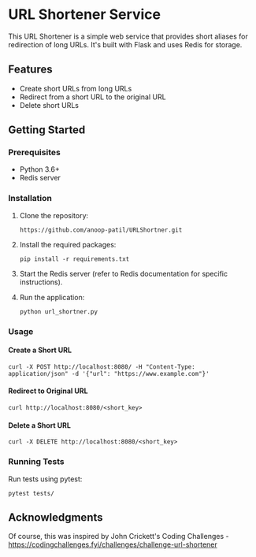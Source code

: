 # URL Shortener Service

This URL Shortener is a simple web service that provides short aliases for redirection of long URLs. It's built with Flask and uses Redis for storage.

## Features

- Create short URLs from long URLs
- Redirect from a short URL to the original URL
- Delete short URLs

## Getting Started

### Prerequisites

- Python 3.6+
- Redis server

### Installation

1. Clone the repository:
    ```
    https://github.com/anoop-patil/URLShortner.git
    ```

2. Install the required packages:
    ```
    pip install -r requirements.txt
    ```

3. Start the Redis server (refer to Redis documentation for specific instructions).

4. Run the application:
    ```
    python url_shortner.py
    ```

### Usage

#### Create a Short URL

```
curl -X POST http://localhost:8080/ -H "Content-Type: application/json" -d '{"url": "https://www.example.com"}'
```

#### Redirect to Original URL

```
curl http://localhost:8080/<short_key>
```

#### Delete a Short URL

```
curl -X DELETE http://localhost:8080/<short_key>
```

### Running Tests

Run tests using pytest:

```
pytest tests/
```

## Acknowledgments

Of course, this was inspired by John Crickett's Coding Challenges - https://codingchallenges.fyi/challenges/challenge-url-shortener
